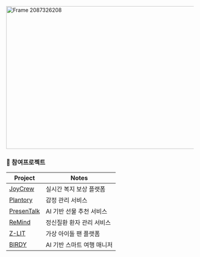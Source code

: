 <img width="1920" height="384" alt="Frame 2087326208" src="https://github.com/user-attachments/assets/a649320f-a717-4046-a1c2-59a3c8076468" />

### 📑 참여프로젝트
<p align="center">

| Project | Notes |
|---------|-------|
| [JoyCrew](https://github.com/JoyCrew) | 실시간 복지 보상 플랫폼 |
| [Plantory](https://github.com/UMC-Plantory) | 감정 관리 서비스 |
| [PresenTalk](https://github.com/HongikComputerClub) | AI 기반 선물 추천 서비스 |
| [ReMind](https://github.com/Team-ReMind) | 정신질환 환자 관리 서비스 |
| [Z-LIT](https://www.hidcgs2024.com/project_view.php?idx=146) | 가상 아이돌 팬 플랫폼 |
| [BIRDY](https://www.behance.net/gallery/187496907/BIRDY-AI-Based-Our-Smart-Travel-Manager) | AI 기반 스마트 여행 매니저 |

</p>
